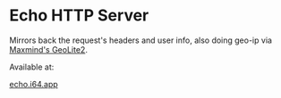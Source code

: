 # Echo HTTP Server

Mirrors back the request's headers and user info, also doing geo-ip
via [Maxmind's GeoLite2](https://dev.maxmind.com/geoip/geoip2/geolite2/).

Available at:

[echo.i64.app](https://echo.i64.app)
